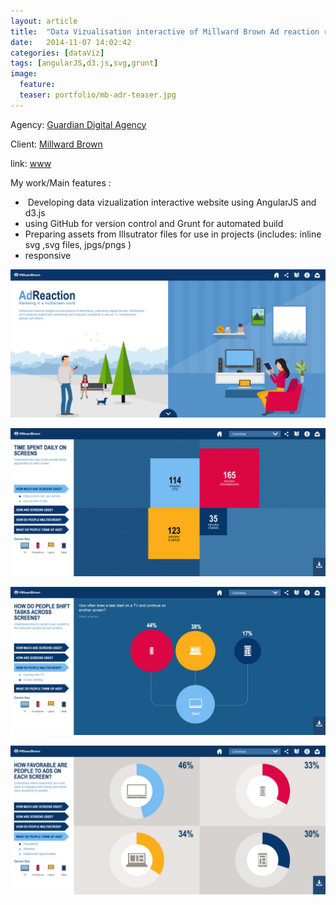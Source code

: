 ```yaml
---
layout: article
title:  "Data Vizualisation interactive of Millward Brown Ad reaction research" 
date:   2014-11-07 14:02:42
categories: [dataViz]
tags: [angularJS,d3.js,svg,grunt]
image:
  feature:
  teaser: portfolio/mb-adr-teaser.jpg
---
```


Agency: [Guardian Digital Agency](http://www.guardian.com/)  

Client: [Millward Brown](http://www.millwardbrown.com/)

link: [www](https://www.millwardbrown.com/adreaction/2014/#/)

My work/Main features :

-  Developing data vizualization interactive website using AngularJS and d3.js
-  using GitHub for version control and Grunt for automated build    
- Preparing assets from Illsutrator files for use in projects (includes: inline svg ,svg files, jpgs/pngs )
- responsive 

 
![Data Vizualisation interactive of Millward Brown screen 1](/images/portfolio/mb-adr-1.jpg "Data Vizualisation interactive of Millward Brown screen 1")

![Data Vizualisation interactive of Millward Brown screen 1](/images/portfolio/mb-adr-2.jpg "Data Vizualisation interactive of Millward Brown screen 1")

![Data Vizualisation interactive of Millward Brown screen 1](/images/portfolio/mb-adr-3.jpg "Data Vizualisation interactive of Millward Brown screen 1")

![Data Vizualisation interactive of Millward Brown screen 1](/images/portfolio/mb-adr-4.jpg "Data Vizualisation interactive of Millward Brown  screen 1")

